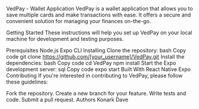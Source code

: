 VedPay - Wallet Application
VedPay is a wallet application that allows you to save multiple cards and make transactions with ease. It offers a secure and convenient solution for managing your finances on-the-go.

Getting Started
These instructions will help you set up VedPay on your local machine for development and testing purposes.

Prerequisites
Node.js
Expo CLI
Installing
Clone the repository:
bash
Copy code
git clone https://github.com/[your_username]/VedPay.git
Install the dependencies:
bash
Copy code
cd VedPay
npm install
Start the Expo development server:
sql
Copy code
expo start
Built With
React Native
Expo
Contributing
If you're interested in contributing to VedPay, please follow these guidelines:

Fork the repository.
Create a new branch for your feature.
Write tests and code.
Submit a pull request.
Authors
Konark Dave

